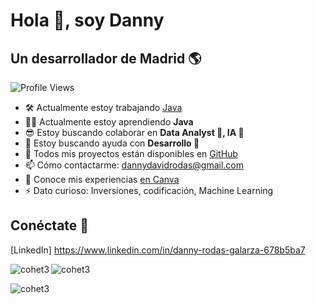 # Hola 🤗, soy Danny
## Un desarrollador de Madrid 🌎

![Profile Views](https://komarev.com/ghpvc/?username=cohet3&label=Profile%20views&color=0e75b6&style=flat)



- 🛠️ Actualmente estoy trabajando  [Java](https://github.com/cohet3/JavaCursoSEPE)
- ⛹🏻️ Actualmente estoy aprendiendo **Java**
- 😎 Estoy buscando colaborar en **Data Analyst 🤖, IA 🦾**
- 🤝 Estoy buscando ayuda con **Desarrollo 🦿**
- 📲 Todos mis proyectos están disponibles en [GitHub](https://github.com/cohet3)
- 📫 Cómo contactarme: [dannydavidrodas@gmail.com](mailto:dannydavidrodas@gmail.com)
- 📄 Conoce mis experiencias [en Canva](https://www.canva.com/design/DAEvcMWr8c4/tivlf2RYIVliQfqulRU1hQ/edit?utm_content=DAEvcMWr8c4&utm_campaign=designshare&utm_medium=link2&utm_source=sharebutton)
- ⚡ Dato curioso: Inversiones, codificación, Machine Learning

## Conéctate   🔌

 [LinkedIn] https://www.linkedin.com/in/danny-rodas-galarza-678b5ba7
<!-- Aquí puedes agregar enlaces a tus perfiles de redes sociales -->


<!-- Aquí puedes agregar los íconos de las tecnologías con las que trabajas -->
<p><img align="left" src="https://github-readme-stats.vercel.app/api/top-langs?username=cohet3&show_icons=true&locale=en&layout=compact" alt="cohet3" /> </p>

<p> <img align="center" src="https://github-readme-stats.vercel.app/api?username=cohet3&show_icons=true&locale=en" alt="cohet3" /> </p>

<p><img align="center" src="https://github-readme-streak-stats.herokuapp.com/?user=cohet3&" alt="cohet3" /></p>
<!-- Agrega tus estadísticas de GitHub si lo deseas -->
